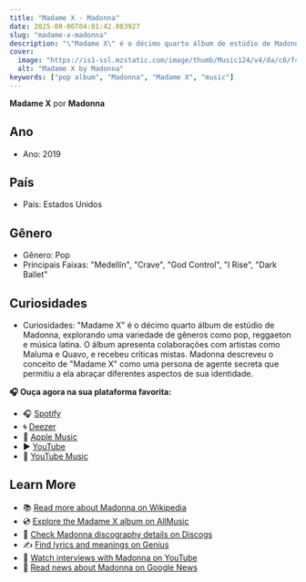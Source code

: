 ```yaml
---
title: "Madame X - Madonna"
date: 2025-08-06T04:01:42.083927
slug: "madame-x-madonna"
description: "\"Madame X\" é o décimo quarto álbum de estúdio de Madonna, explorando uma variedade de gêneros como pop, reggaeton e música latina."
cover:
  image: "https://is1-ssl.mzstatic.com/image/thumb/Music124/v4/da/c6/f4/dac6f434-3b0e-71f9-0be7-318edd1699aa/00602577826078.rgb.jpg/500x500bb.jpg"
  alt: "Madame X by Madonna"
keywords: ["pop album", "Madonna", "Madame X", "music"]
---
```


**Madame X** por **Madonna**

## Ano
- Ano: 2019
## País
- País: Estados Unidos
## Gênero
- Gênero: Pop
- Principais Faixas: "Medellín", "Crave", "God Control", "I Rise", "Dark Ballet"
## Curiosidades
- Curiosidades: "Madame X" é o décimo quarto álbum de estúdio de Madonna, explorando uma variedade de gêneros como pop, reggaeton e música latina. O álbum apresenta colaborações com artistas como Maluma e Quavo, e recebeu críticas mistas. Madonna descreveu o conceito de "Madame X" como uma persona de agente secreta que permitiu a ela abraçar diferentes aspectos de sua identidade.



**🎧 Ouça agora na sua plataforma favorita:**

- 🎧 [Spotify](https://open.spotify.com/search/Madame%20X%20Madonna)
- 🌀 [Deezer](https://www.deezer.com/search/Madame%20X%20Madonna)
- 🍎 [Apple Music](https://music.apple.com/search?term=Madame%20X%20Madonna)
- ▶️ [YouTube](https://www.youtube.com/results?search_query=Madame%20X%20Madonna)
- 🎵 [YouTube Music](https://music.youtube.com/search?q=Madame%20X%20Madonna)

## Learn More

- 📚 [Read more about Madonna on Wikipedia](https://en.wikipedia.org/wiki/Madonna)
- 💿 [Explore the Madame X album on AllMusic](https://www.allmusic.com/search/albums/Madame+X)
- 📀 [Check Madonna discography details on Discogs](https://www.discogs.com/search/?q=Madame+X+Madonna&type=all)
- ✍️ [Find lyrics and meanings on Genius](https://genius.com/search?q=Madame+X%20Madonna)
- 🎤 [Watch interviews with Madonna on YouTube](https://www.youtube.com/results?search_query=Madonna+interview)
- 📰 [Read news about Madonna on Google News](https://news.google.com/search?q=Madonna)
